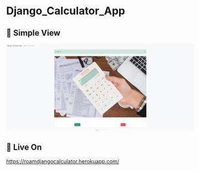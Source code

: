 # Django_Calculator_App

## 🔭 Simple View

![ScreenShot](/static/view.png)


## 🔭 Live On
https://roamdjangocalculator.herokuapp.com/